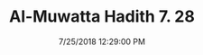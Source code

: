---
title        : "Al-Muwatta Hadith 7. 28"
date         : 7/25/2018 12:29:00 PM
draft        : false
type         : "hadith"
layout       : "hadith"
BookCode     : "AMH"
VolumeNumber : "7"
HadithNumber : "28"
categories  :  ["Prayer, Tahajjud - Praying Witr After the Break of Dawn"]
---